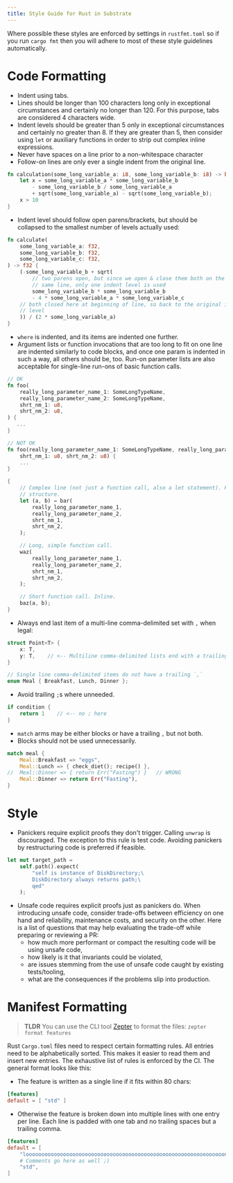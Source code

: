 ```yaml
---
title: Style Guide for Rust in Substrate
---
```


Where possible these styles are enforced by settings in `rustfmt.toml` so if you run `cargo fmt` then you will adhere to
most of these style guidelines automatically.

# Code Formatting

- Indent using tabs.
- Lines should be longer than 100 characters long only in exceptional circumstances and certainly no longer than 120.
    For this purpose, tabs are considered 4 characters wide.
- Indent levels should be greater than 5 only in exceptional circumstances and certainly no greater than 8. If they are
    greater than 5, then consider using `let` or auxiliary functions in order to strip out complex inline expressions.
- Never have spaces on a line prior to a non-whitespace character
- Follow-on lines are only ever a single indent from the original line.

```rust
fn calculation(some_long_variable_a: i8, some_long_variable_b: i8) -> bool {
	let x = some_long_variable_a * some_long_variable_b
		- some_long_variable_b / some_long_variable_a
		+ sqrt(some_long_variable_a) - sqrt(some_long_variable_b);
	x > 10
}
```

- Indent level should follow open parens/brackets, but should be collapsed to the smallest number of levels actually
    used:

```rust
fn calculate(
	some_long_variable_a: f32,
	some_long_variable_b: f32,
	some_long_variable_c: f32,
) -> f32 {
	(-some_long_variable_b + sqrt(
		// two parens open, but since we open & close them both on the
		// same line, only one indent level is used
		some_long_variable_b * some_long_variable_b
		- 4 * some_long_variable_a * some_long_variable_c
	// both closed here at beginning of line, so back to the original indent
	// level
	)) / (2 * some_long_variable_a)
}
```

- `where` is indented, and its items are indented one further.
- Argument lists or function invocations that are too long to fit on one line are indented similarly to code blocks, and
    once one param is indented in such a way, all others should be, too. Run-on parameter lists are also acceptable for
    single-line run-ons of basic function calls.

```rust
// OK
fn foo(
	really_long_parameter_name_1: SomeLongTypeName,
	really_long_parameter_name_2: SomeLongTypeName,
	shrt_nm_1: u8,
	shrt_nm_2: u8,
) {
   ...
}

// NOT OK
fn foo(really_long_parameter_name_1: SomeLongTypeName, really_long_parameter_name_2: SomeLongTypeName,
	shrt_nm_1: u8, shrt_nm_2: u8) {
	...
}
```

```rust
{
	// Complex line (not just a function call, also a let statement). Full
	// structure.
	let (a, b) = bar(
		really_long_parameter_name_1,
		really_long_parameter_name_2,
		shrt_nm_1,
		shrt_nm_2,
	);

	// Long, simple function call.
	waz(
		really_long_parameter_name_1,
		really_long_parameter_name_2,
		shrt_nm_1,
		shrt_nm_2,
	);

	// Short function call. Inline.
	baz(a, b);
}
```

- Always end last item of a multi-line comma-delimited set with `,` when legal:

```rust
struct Point<T> {
	x: T,
	y: T,    // <-- Multiline comma-delimited lists end with a trailing ,
}

// Single line comma-delimited items do not have a trailing `,`
enum Meal { Breakfast, Lunch, Dinner };
```

- Avoid trailing `;`s where unneeded.

```rust
if condition {
	return 1    // <-- no ; here
}
```

- `match` arms may be either blocks or have a trailing `,` but not both.
- Blocks should not be used unnecessarily.

```rust
match meal {
	Meal::Breakfast => "eggs",
	Meal::Lunch => { check_diet(); recipe() },
//	Meal::Dinner => { return Err("Fasting") }   // WRONG
	Meal::Dinner => return Err("Fasting"),
}
```

# Style

- Panickers require explicit proofs they don't trigger. Calling `unwrap` is discouraged. The exception to this rule is
    test code. Avoiding panickers by restructuring code is preferred if feasible.

```rust
let mut target_path =
	self.path().expect(
		"self is instance of DiskDirectory;\
		DiskDirectory always returns path;\
		qed"
	);
```

- Unsafe code requires explicit proofs just as panickers do. When introducing unsafe code, consider trade-offs between
    efficiency on one hand and reliability, maintenance costs, and security on the other. Here is a list of questions
    that may help evaluating the trade-off while preparing or reviewing a PR:
    - how much more performant or compact the resulting code will be using unsafe code,
    - how likely is it that invariants could be violated,
    - are issues stemming from the use of unsafe code caught by existing tests/tooling,
    - what are the consequences if the problems slip into production.

# Manifest Formatting

> **TLDR** You can use the CLI tool [Zepter](https://crates.io/crates/zepter) to format the files: `zepter format
> features`

Rust `Cargo.toml` files need to respect certain formatting rules. All entries need to be alphabetically sorted. This
makes it easier to read them and insert new entries. The exhaustive list of rules is enforced by the CI. The general
format looks like this:

- The feature is written as a single line if it fits within 80 chars:
```toml
[features]
default = [ "std" ]
```

- Otherwise the feature is broken down into multiple lines with one entry per line. Each line is padded with one tab and
  no trailing spaces but a trailing comma.
```toml
[features]
default = [
	"loooooooooooooooooooooooooooooooooooooooooooooooooooooooooooooooong",
	# Comments go here as well ;)
	"std",
]
```
